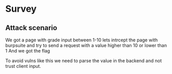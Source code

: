 # Survey


## Attack scenario

We got a page with grade input between 1-10 lets intrcept the page with burpsuite and try to send a request with a value higher than 10 or lower than 1
And we got the flag 

To avoid vulns like this we need to parse the value in the backend and not trust client input.
